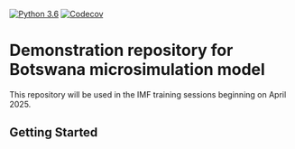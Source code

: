 [![Python 3.6](https://img.shields.io/badge/python-3.6-blue.svg)](https://www.python.org/downloads/release/python-360/)
[![Codecov](https://codecov.io/gh/TPRU-demo/pitaxcalc-demo/branch/master/graph/badge.svg)](https://codecov.io/gh/TPRU-demo/pitaxcalc-demo)


Demonstration repository for Botswana microsimulation model
============================================================================

This repository will be used in the IMF training
sessions beginning on April 2025.

Getting Started
---------------


